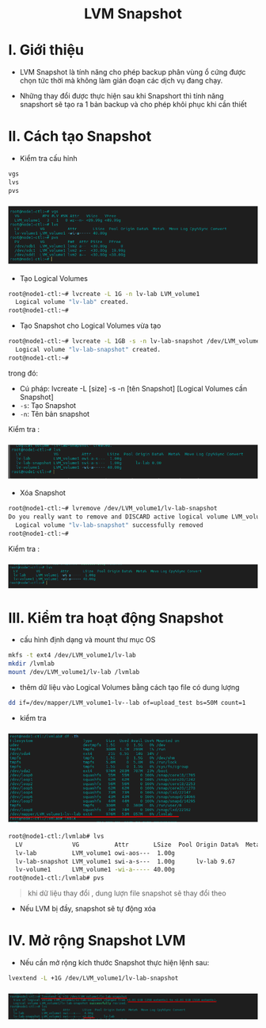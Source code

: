<h1 align="center">LVM Snapshot</h1>

# I. Giới thiệu

-  LVM Snapshot là tính năng cho phép backup phân vùng ổ cứng được chọn tức thời mà không làm gián đoạn các dịch vụ đang chạy.

- Những thay đổi được thực hiện sau khi Snapshort thì tính năng snapshort sẽ tạo ra 1 bản backup và cho phép khôi phục khi cần thiết

# II. Cách tạo Snapshot

- Kiểm tra cấu hỉnh

```sh
vgs
lvs
pvs
```
<h3 align="center"><img src="../../03-Images/document/65.png"></h3>

- Tạo Logical Volumes

```sh
root@node1-ctl:~# lvcreate -L 1G -n lv-lab LVM_volume1
  Logical volume "lv-lab" created.
root@node1-ctl:~#
```

- Tạo Snapshot cho Logical Volumes vừa tạo
```sh
root@node1-ctl:~# lvcreate -L 1GB -s -n lv-lab-snapshot /dev/LVM_volume1/lv-lab
  Logical volume "lv-lab-snapshot" created.
root@node1-ctl:~#
```
trong đó:
-  Cú pháp: lvcreate -L [size] -s -n [tên Snapshot] [Logical Volumes cần Snapshot]
- `-s`: Tạo Snapshot
- `-n`: Tên bản snapshot

Kiểm tra :
<h3 align="center"><img src="../../03-Images/document/66.png"></h3>

- Xóa Snapshot
```sh
root@node1-ctl:~# lvremove /dev/LVM_volume1/lv-lab-snapshot
Do you really want to remove and DISCARD active logical volume LVM_volume1/lv-lab-snapshot? [y/n]: y
  Logical volume "lv-lab-snapshot" successfully removed
root@node1-ctl:~#
```

Kiểm tra :
<h3 align="center"><img src="../../03-Images/document/67.png"></h3>


# III. Kiểm tra hoạt động Snapshot


- cấu hình định dạng và mount thư mục OS
```sh
mkfs -t ext4 /dev/LVM_volume1/lv-lab
mkdir /lvmlab
mount /dev/LVM_volume1/lv-lab /lvmlab
```
- thêm dữ liệu vào Logical Volumes bằng cách tạo file có dung lượng
```sh
dd if=/dev/mapper/LVM_volume1-lv--lab of=upload_test bs=50M count=1
```

- kiểm tra 

<h3 align="center"><img src="../../03-Images/document/68.png"></h3>


```sh
root@node1-ctl:/lvmlab# lvs
  LV              VG          Attr       LSize  Pool Origin Data%  Meta%  Move Log Cpy%Sync Convert
  lv-lab          LVM_volume1 owi-aos---  1.00g
  lv-lab-snapshot LVM_volume1 swi-a-s---  1.00g      lv-lab 9.67
  lv-volume1      LVM_volume1 -wi-a----- 40.00g
root@node1-ctl:/lvmlab# pvs
```
> khi dữ liệu thay đổi , dung lượn file snapshot sẽ thay đổi theo

- Nếu LVM bị đầy, snapshot sẽ tự động xóa


# IV. Mở rộng Snapshot LVM

- Nếu cần mở rộng kích thước Snapshot thực hiện lệnh sau:
```sh
lvextend -L +1G /dev/LVM_volume1/lv-lab-snapshot
```

<h3 align="center"><img src="../../03-Images/document/69.png"></h3>